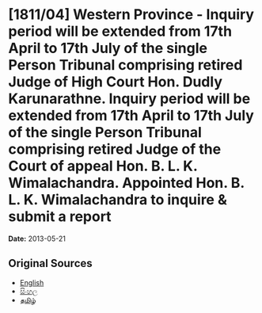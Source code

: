 # [1811/04] Western Province - Inquiry period will be extended from 17th April to 17th July of the single Person Tribunal comprising retired Judge of High Court Hon. Dudly Karunarathne. Inquiry period will be extended from 17th April to 17th July of the single Person Tribunal comprising retired Judge of the Court of appeal Hon. B. L. K. Wimalachandra. Appointed Hon. B. L. K. Wimalachandra to inquire & submit a report

**Date:** 2013-05-21

## Original Sources

- [English](https://documents.gov.lk/view/extra-gazettes/2013/5/1811-04_E.pdf)
- [සිංහල](https://documents.gov.lk/view/extra-gazettes/2013/5/1811-04_S.pdf)
- [தமிழ்](https://documents.gov.lk/view/extra-gazettes/2013/5/1811-04_T.pdf)
